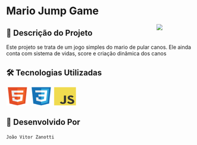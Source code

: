 # Mario Jump Game
<div style="display: inline_block">
  <img src="https://i.pinimg.com/originals/7e/fe/39/7efe398a7a931b2a4e0298285492b1d0.png" width="100px" align="right">
</div>

## 📄 Descrição do Projeto
Este projeto se trata de um jogo simples do mario de pular canos. Ele ainda conta com sistema de vidas, score e criação dinâmica dos canos

## 🛠 Tecnologias Utilizadas
<div>
  <img alt="HTML" height="50" width="60" src="https://raw.githubusercontent.com/devicons/devicon/master/icons/html5/html5-original.svg">
 <img alt="CSS" height="50" width="60" src="https://raw.githubusercontent.com/devicons/devicon/master/icons/css3/css3-original.svg">
 <img alt="JavaScript" height="50" width="60" src="https://raw.githubusercontent.com/devicons/devicon/master/icons/javascript/javascript-original.svg">
</div>

## 🚧 Desenvolvido Por 
`João Vitor Zanotti` 
